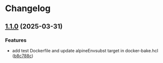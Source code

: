 # Changelog

## [1.1.0](https://github.com/trowaflo/docker-custom-images/compare/test-v1.0.0...test-v1.1.0) (2025-03-31)


### Features

* add test Dockerfile and update alpineEnvsubst target in docker-bake.hcl ([b8c788c](https://github.com/trowaflo/docker-custom-images/commit/b8c788c335062504ad38b583d80296b43aaf975b))
